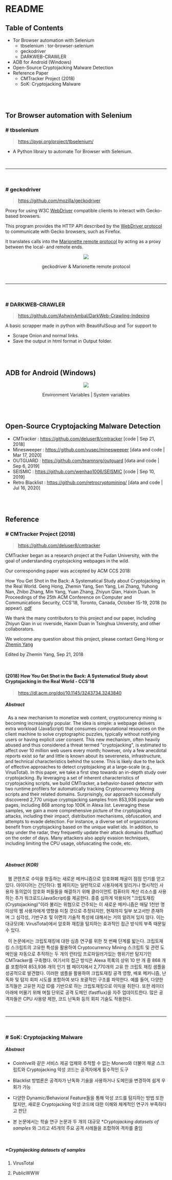 # README

## Table of Contents

- Tor Browser automation with Selenium
  - tbselenium : tor-browser-selenium 
  - geckodriver
  - DARKWEB-CRAWLER
- ADB for Android (Windows)
- Open-Source Cryptojacking Malware Detection
- Reference Paper
  - CMTracker Project (2018)
  - SoK: Cryptojacking Malware

<br/>

<br/>

## Tor Browser automation with Selenium

### # tbselenium

> https://pypi.org/project/tbselenium/

- A Python library to automate Tor Browser with Selenium.

<br/>

---

<br/>

### # geckodriver

> https://github.com/mozilla/geckodriver

Proxy for using W3C [WebDriver](https://developer.mozilla.org/en-US/docs/Web/WebDriver) compatible clients to interact with Gecko-based browsers.

This program provides the HTTP API described by the [WebDriver protocol](https://w3c.github.io/webdriver/#protocol) to communicate with Gecko browsers, such as Firefox.

It translates calls into the [Marionette remote protocol](https://firefox-source-docs.mozilla.org/testing/marionette/) by acting as a proxy between the local- and remote ends.

<p align="center">
    <img src="README.assets/geckodriver1.png"/>
    <div align="center">geckodriver & Marionette remote protocol</div>
</p>

<br/>

---

<br/>

### # DARKWEB-CRAWLER

> https://github.com/AshwinAmbal/DarkWeb-Crawling-Indexing

A basic scrapper made in python with BeautifulSoup and Tor support to

- Scrape Onion and normal links.
- Save the output in html format in Output folder.

<br/>

<br/>

## ADB for Android (Windows)

<p align="center">
    <img src="README.assets/ADB_for_Android_1.png"/>
    <div align="center">Environment Variables | System variables</div>
</p>

<br/>

<br/>

## Open-Source Cryptojacking Malware Detection

- CMTracker : https://github.com/deluser8/cmtracker [code | Sep 21, 2018]
- Minesweeper :  https://github.com/vusec/minesweeper [data and code | Mar 17, 2020]
- OUTGUARD : https://github.com/teamnsrg/outguard [data and code | Sep 6, 2019]
- SEISMIC :  https://github.com/wenhao1006/SEISMIC [code | Sep 10, 2019]
- Retro Blacklist : https://github.com/retrocryptomining/ [data and code |  Jul 16, 2020]

<br/>

<br/>

## Reference

### # CMTracker Project (2018)

> https://github.com/deluser8/cmtracker

CMTracker began as a research project at the Fudan University, with the goal of understanding cryptojacking webpages in the wild.

Our corresponding paper was accepted by ACM CCS 2018:

How You Get Shot in the Back: A Systematical Study about Cryptojacking in the Real World. Geng Hong, Zhemin Yang, Sen Yang, Lei Zhang, Yuhong Nan, Zhibo Zhang, Min Yang, Yuan Zhang, Zhiyun Qian, Haixin Duan. In Proceedings of the 25th ACM Conference on Computer and Communications Security, CCS'18, Toronto, Canada, October 15-19, 2018 (to appear). [pdf](https://yangzhemin.github.io/papers/cmtracker-ccs2018.pdf)

We thank the many contributors to this project and our paper, including Zhiyun Qian in uc riverside, Haixin Duan in Tsinghua University, and other collaborators.

We welcome any question about this project, please contact Geng Hong or [Zhemin Yang](https://yangzhemin.github.io/)

Edited by Zhemin Yang, Sep 21, 2018

<br/>

#### (2018) How You Get Shot in the Back: A Systematical Study about Cryptojacking in the Real World - CCS'18

> https://dl.acm.org/doi/10.1145/3243734.3243840

##### Abstract

&nbsp;&nbsp;As a new mechanism to monetize web content, cryptocurrency mining is becoming increasingly popular. The idea is simple: a webpage delivers extra workload (JavaScript) that consumes computational resources on the client machine to solve cryptographic puzzles, typically without notifying users or having explicit user consent. This new mechanism, often heavily abused and thus considered a threat termed "cryptojacking", is estimated to affect over 10 million web users every month; however, only a few anecdotal reports exist so far and little is known about its severeness, infrastructure, and technical characteristics behind the scene. This is likely due to the lack of effective approaches to detect cryptojacking at a large-scale (e.g., VirusTotal). In this paper, we take a first step towards an in-depth study over cryptojacking. By leveraging a set of inherent characteristics of cryptojacking scripts, we build CMTracker, a behavior-based detector with two runtime profilers for automatically tracking Cryptocurrency Mining scripts and their related domains. Surprisingly, our approach successfully discovered 2,770 unique cryptojacking samples from 853,936 popular web pages, including 868 among top 100K in Alexa list. Leveraging these samples, we gain a more comprehensive picture of the cryptojacking attacks, including their impact, distribution mechanisms, obfuscation, and attempts to evade detection. For instance, a diverse set of organizations benefit from cryptojacking based on the unique wallet ids. In addition, to stay under the radar, they frequently update their attack domains (fastflux) on the order of days. Many attackers also apply evasion techniques, including limiting the CPU usage, obfuscating the code, etc.

<br/>

##### Abstract (KOR)

&nbsp;&nbsp;웹 콘텐츠로 수익을 창출하는 새로운 메커니즘으로 암호화폐 채굴이 점점 인기를 얻고 있다. 아이디어는 간단하다: 웹 페이지는 일반적으로 사용자에게 알리거나 명시적인 사용자 동의없이 암호화 퍼들들을 해결하기 위해 클라이언트 컴퓨터의 계산 리소스를 사용하는 추가 워크로드(JavaScript)를 제공한다. 종종 심하게 악용되어 "크립토재킹(Cryptojacking)"이라 불리는 위협으로 간주되는 이 새로운 메커니즘은 매달 1천만 명 이상의 웹 사용자에게 영향을 미칠 것으로 추정되지만, 현재까지 일부 보고서만 존재하며 그 심각성, 기반구조 및 이면의 기술적 특성에 대해서는 거의 알려져 있지 않다. 이는 대규모(예: VirusTotal)에서 암호화 재킹을 탐지하는 효과적인 접근 방식의 부족 때문일 수 있다.

&nbsp;&nbsp;이 논문에서는 크립토재킹에 대한 심층 연구를 위한 첫 번째 단계를 밟는다. 크립토재킹 스크립트의 고유한 특성을 활용하여 Cryptocurrency Mining 스크립트 및 관련 도메인을 자동으로 추적하는 두 개의 런타임 프로파일러가있는 행위기반 탐지기인 CMTracker를 구축했다. 여기서의 접근 방식은 Alexa 목록의 상위 10 만 개 중 868 개를 포함하여 853,936 개의 인기 웹 페이지에서 2,770개의 고유 한 크립토 재킹 샘플을 성공적으로 발견했다. 이러한 샘플을 활용하여 크립토재킹 공격 영향, 배포 메커니즘, 난독화 및 탐지 회피 시도를 포함하여 보다 포괄적인 구조를 파악한다. 예를 들어, 다양한 조직들은 고유한 지갑 ID를 기반으로 하는 크립토재킹으로 이익을 취한다. 또한 레이더 아래에 머물기 위해 며칠 단위로 공격 도메인 (fastflux)을 자주 업데이트한다. 많은 공격자들은 CPU 사용량 제한, 코드 난독화 등의 회피 기술도 적용한다.

<br/>

-----

<br/>

### # SoK: Cryptojacking Malware

##### Abstract

- Coinhive와 같은 서비스 제공 업체와 추적할 수 없는 Monero와 더불어 채굴 스크립트와 Cryptojacking 악성 코드는 공격자에게 필수적인 도구

- Blacklist 방법론은 공격자가 난독화 기술을 사용하거나 도메인을 변경하여 쉽게 우회가 가능

- 다양한 Dynamic/Behavioral Feature들을 통해 악성 코드를 탐지하는 방법 또한 많지만, 새로운 Cryptojacking 악성 코드에 대한 이해와 체계적인 연구가 부족하다고 판단

- 본 논문에서는 학술 연구 논문과 두 개의 대규모 **Cryptojacking datasets of samples* 와 그리고 45개의 주요 공격 사례들을 조합하여 격차를 줄임

<br/>

##### **Cryptojacking datasets of samples*

1) VirusTotal

2) PublicWWW